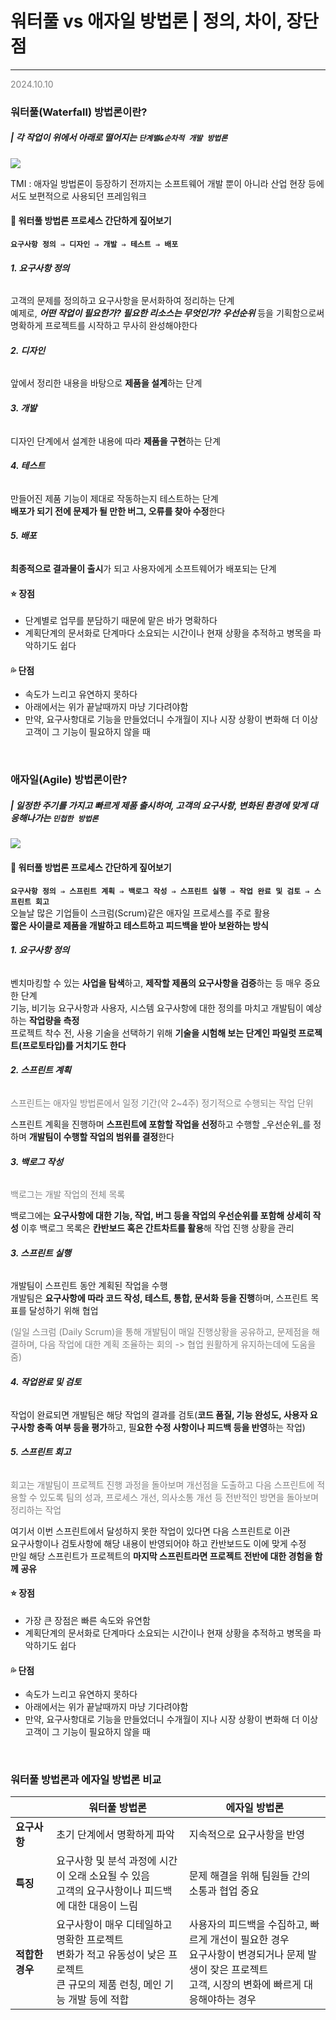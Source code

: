 # **워터풀 vs 애자일 방법론 | 정의, 차이, 장단점**
---
<p style="color:grey">2024.10.10</p>


### **워터풀(Waterfall) 방법론이란?**
##### **|** 각 작업이 위에서 아래로 떨어지는 `단계별&순차적 개발 방법론`
<img  src="https://i0.wp.com/blogcodestates.com/wp-content/uploads/2023/03/%EC%9B%8C%ED%84%B0%ED%8F%B4-%EB%B0%A9%EB%B2%95%EB%A1%A0-%ED%8F%AD%ED%8F%AC%EC%88%98-%EB%B0%A9%EB%B2%95%EB%A1%A0-%EC%A0%95%EC%9D%98-%ED%94%84%EB%A1%9C%EC%84%B8%EC%8A%A4.jpg?resize=1536%2C817&ssl=1">

TMI : 애자일 방법론이 등장하기 전까지는 소프트웨어 개발 뿐이 아니라 산업 현장 등에서도 보편적으로 사용되던 프레임워크

#### 🔎 워터풀 방법론 프로세스 간단하게 짚어보기
**`요구사항 정의 ⇒ 디자인 ⇒ 개발 ⇒ 테스트 ⇒ 배포`**
###### **1. 요구사항 정의**
고객의 문제를 정의하고 요구사항을 문서화하여 정리하는 단계 <br/>예제로, **_어떤 작업이 필요한가? 필요한 리소스는 무엇인가? 우선순위_** 등을 기획함으로써 명확하게 프로젝트를 시작하고 무사히 완성해야한다

###### **2. 디자인**
앞에서 정리한 내용을 바탕으로 **제품을 설계**하는 단계

###### **3. 개발**
디자인 단계에서 설계한 내용에 따라 **제품을 구현**하는 단계

###### **4. 테스트**
 만들어진 제품 기능이 제대로 작동하는지 테스트하는 단계 <br/>**배포가 되기 전에 문제가 될 만한 버그, 오류를 찾아 수정**한다

###### **5. 배포**
**최종적으로 결과물이 출시**가 되고 사용자에게 소프트웨어가 배포되는 단계

#### ⭐️ 장점
- 단계별로 업무를 분담하기 때문에 맡은 바가 명확하다 
- 계획단계의 문서화로 단계마다 소요되는 시간이나 현재 상황을 추적하고 병목을 파악하기도 쉽다

#### 💦 단점
- 속도가 느리고 유연하지 못하다
- 아래에서는 위가 끝날때까지 마냥 기다려야함
- 만약, 요구사항대로 기능을 만들었더니 수개월이 지나 시장 상황이 변화해 더 이상 고객이 그 기능이 필요하지 않을 때

<br/>

### <b>애자일(Agile) 방법론이란? </b>
##### **|** 일정한 주기를 가지고 빠르게 제품 출시하여, 고객의 요구사항, 변화된 환경에 맞게 대응해나가는 `민첩한 방법론`
<img src="https://i0.wp.com/blogcodestates.com/wp-content/uploads/2023/03/%EC%9B%8C%ED%84%B0%ED%8F%B4-%EC%95%A0%EC%9E%90%EC%9D%BC-%EB%B9%84%EA%B5%90-waterfall-agile-%EB%B0%A9%EB%B2%95%EB%A1%A0-%EC%B0%A8%EC%9D%B4%EC%A0%90-%EC%A0%81%ED%95%A9%ED%95%9C-%EA%B8%B0%EC%97%85-%EC%98%88%EC%8B%9C-%EC%82%AC%EB%A1%80.jpg?resize=1536%2C861&ssl=1">


#### 🔎 워터풀 방법론 프로세스 간단하게 짚어보기
**`요구사항 정의 ⇒ 스프린트 계획 ⇒ 백로그 작성 ⇒ 스프린트 실행 ⇒ 작업 완료 및 검토 ⇒ 스프린트 회고`** <br/>
오늘날 많은 기업들이 스크럼(Scrum)같은 애자일 프로세스를 주로 활용 <br/>
**짧은 사이클로 제품을 개발하고 테스트하고 피드백을 받아 보완하는 방식** <br/>

###### **1. 요구사항 정의**
벤치마킹할 수 있는 **사업을 탐색**하고, **제작할 제품의 요구사항을 검증**하는 등 매우 중요한 단계 <br/>
기능, 비기능 요구사항과 사용자, 시스템 요구사항에 대한 정의를 마치고 개발팀이 예상하는 **작업량을 측정** <br/>
프로젝트 착수 전, 사용 기술을 선택하기 위해 **기술을 시험해 보는 단계인 파일럿 프로젝트(프로토타입)를 거치기도 한다**

###### **2. 스프린트 계획**
<p style="color:gray">스프린트는 애자일 방법론에서 일정 기간(약 2~4주) 정기적으로 수행되는 작업 단위</p>

스프린트 계획을 진행하며 **스프린트에 포함할 작업을 선정**하고 수행할 _우선순위_를 정하며 **개발팀이 수행할 작업의 범위를 결정**한다

###### **3. 백로그 작성**
<p style="color:gray">백로그는 개발 작업의 전체 목록</p> 

백로그에는 **요구사항에 대한 기능, 작업, 버그 등을 작업의 우선순위를 포함해 상세히 작성** 
이후 백로그 목록은 **칸반보드 혹은 간트차트를 활용**해 작업 진행 상황을 관리

###### **3. 스프린트 실행**
개발팀이 스프린트 동안 계획된 작업을 수행<br/> 
개발팀은 **요구사항에 따라 코드 작성, 테스트, 통합, 문서화 등을 진행**하며, 스프린트 목표를 달성하기 위해 협업 <p style="color:gray">(일일 스크럼 (Daily Scrum)을 통해 개발팀이 매일 진행상황을 공유하고, 문제점을 해결하며, 다음 작업에 대한 계획 조율하는 회의 -> 협업 원활하게 유지하는데에 도움을 줌)</p>

###### **4. 작업완료 및 검토**
작업이 완료되면 개발팀은 해당 작업의 결과를 검토(**코드 품질, 기능 완성도, 사용자 요구사항 충족 여부 등을 평가**하고, 필**요한 수정 사항이나 피드백 등을 반영**하는 작업)

###### **5. 스프린트 회고**
<p style="color:gray">회고는 개발팀이 프로젝트 진행 과정을 돌아보며 개선점을 도출하고 다음 스프린트에 적용할 수 있도록 팀의 성과, 프로세스 개선, 의사소통 개선 등 전반적인 방면을 돌아보며 정리하는 작업</p>

여기서 이번 스프린트에서 달성하지 못한 작업이 있다면 다음 스프린트로 이관<br/> 
요구사항이나 검토사항에 해당 내용이 반영되어야 하고 칸반보드도 이에 맞게 수정<br/>
만일 해당 스프린트가 프로젝트의 **마지막 스프린트라면 프로젝트 전반에 대한 경험을 함께 공유**


#### ⭐️ 장점
- 가장 큰 장점은 빠른 속도와 유연함
- 계획단계의 문서화로 단계마다 소요되는 시간이나 현재 상황을 추적하고 병목을 파악하기도 쉽다

#### 💦 단점
- 속도가 느리고 유연하지 못하다
- 아래에서는 위가 끝날때까지 마냥 기다려야함
- 만약, 요구사항대로 기능을 만들었더니 수개월이 지나 시장 상황이 변화해 더 이상 고객이 그 기능이 필요하지 않을 때

<br/>

### **워터풀 방법론과 에자일 방법론 비교**

||워터풀 방법론|에자일 방법론|
|------|---|---|
|**요구사항**|초기 단계에서 명확하게 파악|지속적으로 요구사항을 반영|
|**특징**|요구사항 및 분석 과정에 시간이 오래 소요될 수 있음 <br/> 고객의 요구사항이나 피드백에 대한 대응이 느림|문제 해결을 위해 팀원들 간의 소통과 협업 중요|
|**적합한 경우**|요구사항이 매우 디테일하고 명확한 프로젝트 <br/> 변화가 적고 유동성이 낮은 프로젝트 <br/> 큰 규모의 제품 런칭, 메인 기능 개발 등에 적합|사용자의 피드백을 수집하고, 빠르게 개선이 필요한 경우 <br/> 요구사항이 변경되거나 문제 발생이 잦은 프로젝트 <br/> 고객, 시장의 변화에 빠르게 대응해야하는 경우|